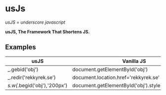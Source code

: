# usJs
*usJS = underscore javascript*

**usJS, The Framework That Shortens JS.**
## Examples
| usJS | Vanilla JS |
| --- | --- |
| _.gebid('obj') | document.getElementById('obj') |
| _.redir('rekkyrek.se') | document.location.href='rekkyrek.se' |
| _s.w(_.begid('obj'),'200px') | document.getElementById('obj').style.width='200px' |
